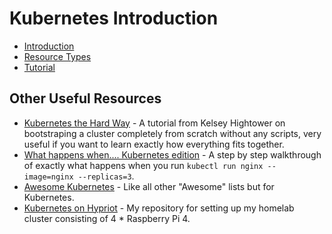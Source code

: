 # Kubernetes Introduction

* [Introduction](./1-intro.md)
* [Resource Types](./2-resources.md)
* [Tutorial](./3-tutorial.md)


## Other Useful Resources

* [Kubernetes the Hard Way](https://github.com/kelseyhightower/kubernetes-the-hard-way) - A tutorial from Kelsey Hightower on bootstraping a cluster completely from scratch without any scripts, very useful if you want to learn exactly how everything fits together.
* [What happens when.... Kubernetes edition](https://github.com/jamiehannaford/what-happens-when-k8s) - A step by step walkthrough of exactly what happens when you run `kubectl run nginx --image=nginx --replicas=3`.
* [Awesome Kubernetes](https://github.com/ramitsurana/awesome-kubernetes) - Like all other "Awesome" lists but for Kubernetes.
* [Kubernetes on Hypriot](http://github.com/REBELinBLUE/k8s-on-hypriot) - My repository for setting up my homelab cluster consisting of 4 * Raspberry Pi 4.
